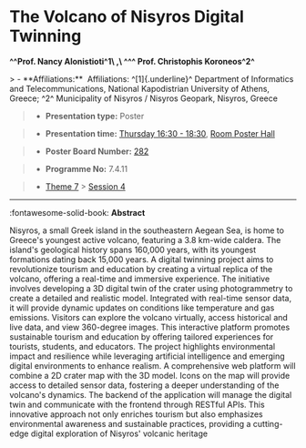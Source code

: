 # The Volcano of Nisyros Digital Twinning

**^^Prof. Nancy Alonistioti^1\ ,\ ^^^ Prof. Christophis Koroneos^2^**

<!-- more -->> - **Affiliations:**  Affiliations: ^[1]{.underline}^ Department of Informatics and Telecommunications, National Kapodistrian University of Athens, Greece; ^2^ Municipality of Nisyros / Nisyros Geopark, Nisyros, Greece

> - **Presentation type:** Poster

> - **Presentation time:** [Thursday 16:30 - 18:30](../sessions_comparison.md#__tabbed_3_6), [Room Poster Hall](../maps_venue.md#__tabbed_1_1)

> - **Poster Board Number:** [282](../map_poster_boards.md#thursday)

> - **Programme No:** 7.4.11

> - [Theme 7](../theme7.md) > [Session 4](../sessions/session-7-4.md)

--- 

:fontawesome-solid-book: **Abstract**

Nisyros, a small Greek island in the southeastern Aegean Sea, is home to Greece's youngest active volcano, featuring a 3.8 km-wide caldera. The island's geological history spans 160,000 years, with its youngest formations dating back 15,000 years. A digital twinning project aims to revolutionize tourism and education by creating a virtual replica of the volcano, offering a real-time and immersive experience.
The initiative involves developing a 3D digital twin of the crater using photogrammetry to create a detailed and realistic model. Integrated with real-time sensor data, it will provide dynamic updates on conditions like temperature and gas emissions. Visitors can explore the volcano virtually, access historical and live data, and view 360-degree images. This interactive platform promotes sustainable tourism and education by offering tailored experiences for tourists, students, and educators.
The project highlights environmental impact and resilience while leveraging artificial intelligence and emerging digital environments to enhance realism. A comprehensive web platform will combine a 2D crater map with the 3D model. Icons on the map will provide access to detailed sensor data, fostering a deeper understanding of the volcano's dynamics. The backend of the application will manage the digital twin and communicate with the frontend through RESTful APIs.
This innovative approach not only enriches tourism but also emphasizes environmental awareness and sustainable practices, providing a cutting-edge digital exploration of Nisyros' volcanic heritage

